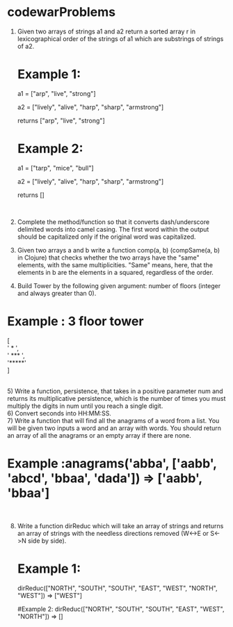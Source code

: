 # codewarProblems

1) Given two arrays of strings a1 and a2 return a sorted array r in lexicographical order of the strings of a1 which are substrings of strings of a2.
   
   # Example 1: 
   a1 = ["arp", "live", "strong"]
   
   a2 = ["lively", "alive", "harp", "sharp", "armstrong"]
   
   returns ["arp", "live", "strong"]
   
   # Example 2: 
   a1 = ["tarp", "mice", "bull"]
   
   a2 = ["lively", "alive", "harp", "sharp", "armstrong"]
   
   returns []
   
   <br/>
   
2) Complete the method/function so that it converts dash/underscore delimited words into camel casing. The first word within the output should be capitalized only if the original word was capitalized. <br/>
3) Given two arrays a and b write a function comp(a, b) (compSame(a, b) in Clojure) that checks whether the two arrays have the "same" elements, with the same multiplicities. "Same" means, here, that the elements in b are the elements in a squared, regardless of the order. <br/>
4) Build Tower by the following given argument: number of floors (integer and always greater than 0).

  # Example : 3 floor tower
   [<br/>
    '  *  ',<br/>
    ' *** ',<br/>
    '*****'<br/>
  ]
  
  <br/>
5) Write a function, persistence, that takes in a positive parameter num and returns its multiplicative persistence, which is the number of times you must multiply the digits in num until you reach a single digit.<br/>
6) Convert seconds into HH:MM:SS. <br/>
7) Write a function that will find all the anagrams of a word from a list. You will be given two inputs a word and an array with words. You should return an array of all the anagrams or an empty array if there are none. <br/>
    
  # Example :anagrams('abba', ['aabb', 'abcd', 'bbaa', 'dada']) => ['aabb', 'bbaa']
    
  <br/>

8) Write a function dirReduc which will take an array of strings and returns an array of strings with the needless directions removed (W<->E or S<->N side by side).
   # Example 1: 
   dirReduc(["NORTH", "SOUTH", "SOUTH", "EAST", "WEST", "NORTH", "WEST"]) => ["WEST"]
   
   #Example 2: dirReduc(["NORTH", "SOUTH", "SOUTH", "EAST", "WEST", "NORTH"]) => []